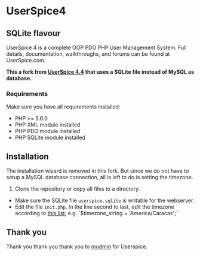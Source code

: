 # UserSpice4
## SQLite flavour

 UserSpice 4 is a complete OOP PDO PHP User Management System.  Full details, documentation, walkthroughs, and forums can be found at UserSpice.com.

 **This a fork from [UserSpice 4.4](https://github.com/mudmin/UserSpice4/) that uses a SQLite file instead of MySQL as database.**

### Requirements

Make sure you have all requirements installed:

* PHP >= 5.6.0
* PHP XML module installed
* PHP PDO module installed
* PHP SQLite module installed

## Installation
The installation wizard is removed in this fork. But since we do not have to setup a MySQL database connection, all is left to do is setting the timezone.

1. Clone the repository or copy all files to a directory.
* Make sure the SQLite file `userspice.sqlite` is writable for the webserver.
* Edit the file `init.php`. In the line second to last, edit the timezone according to [this list](https://secure.php.net/manual/en/timezones.php), e.g.
`$timezone_string = 'America/Caracas';``

## Thank you
Thank you thank you thank you to [mudmin](https://github.com/mudmin) for Userspice.
